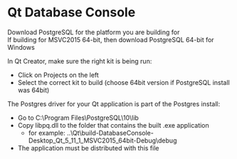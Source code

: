 # Qt Database Console

Download PostgreSQL for the platform you are building for  
If building for MSVC2015 64-bit, then download PostgreSQL 64-bit for Windows

In Qt Creator, make sure the right kit is being run:

- Click on Projects on the left
- Select the correct kit to build (choose 64bit version if PostgreSQL install was 64bit)

The Postgres driver for your Qt application is part of the Postgres install:

- Go to C:\Program Files\PostgreSQL\10\lib
- Copy libpq.dll to the folder that contains the built .exe application
  - for example: ..\Qt\build-DatabaseConsole-Desktop_Qt_5_11_1_MSVC2015_64bit-Debug\debug
- The application must be distributed with this file